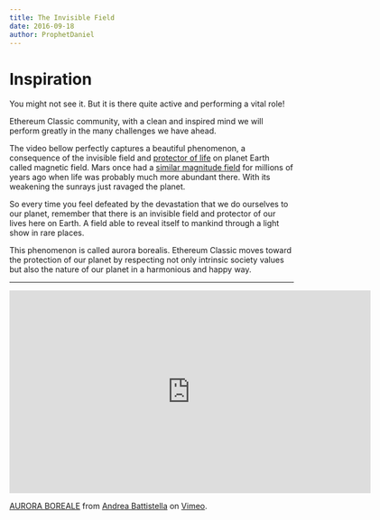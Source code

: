 ```yaml
---
title: The Invisible Field
date: 2016-09-18
author: ProphetDaniel
---
```


# Inspiration


You might not see it. But it is there quite active and performing a vital role!

Ethereum Classic community, with a clean and inspired mind we will perform greatly in the many challenges we have ahead.

The video bellow perfectly captures a beautiful phenomenon, a consequence of the invisible field and [protector of life](https://youtu.be/MEr_h6cUat4) on planet Earth called magnetic field. Mars once had a [similar magnitude field](http://mgs-mager.gsfc.nasa.gov/Kids/magfield.html) for millions of years ago when life was probably much more abundant there. With its weakening the sunrays just ravaged the planet.

So every time you feel defeated by the devastation that we do ourselves to our planet, remember that there is an invisible field and protector of our lives here on Earth. A field able to reveal itself to mankind through a light show in rare places.

This phenomenon is called aurora borealis. Ethereum Classic moves toward the protection of our planet by respecting not only intrinsic society values but also the nature of our planet in a harmonious and happy way.

-----

<iframe src="https://player.vimeo.com/video/65121424?autoplay=1" width="640" height="360" frameborder="0" webkitallowfullscreen mozallowfullscreen allowfullscreen></iframe>
<p><a href="https://vimeo.com/65121424">AURORA BOREALE</a> from <a href="https://vimeo.com/user17747909">Andrea Battistella</a> on <a href="https://vimeo.com">Vimeo</a>.</p>